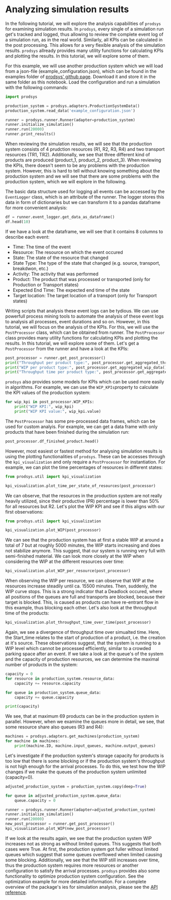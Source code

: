 # Analyzing simulation results

In the following tutorial, we will explore the analysis capabilities of `prodsys` for examining simulation results. In `prodsys`, every single of a simulation run get's tracked and logged, thus allowing to review the complete event log of a simulation run, as in the real world. Similarly, all KPIs can be calculated in the post processing. This allows for a very flexible analysis of the simulation results. `prodsys` allready provides many utility functions for calculating KPIs and plotting the results. In this tutorial, we will explore some of them.

For this example, we will use another production system which we will load from a json-file (example_configuration.json), which can be found in the examples folder of [prodsys' github page](https://github.com/sdm4fzi/prodsys/tree/main/examples/tutorials). Download it and store it in the same folder as this notebook. Load the configuration and run a simulation with the following commands:

```python
import prodsys

production_system = prodsys.adapters.ProductionSystemData()
production_system.read_data('example_configuration.json')

runner = prodsys.runner.Runner(adapter=production_system)
runner.initialize_simulation()
runner.run(20000)
runner.print_results()
```

When reviewing the simulation results, we will see that the production system consists of 4 prudction resources (R1, R2, R3, R4) and two transport resources (TR1, TR2). Additionally, we see that three different kind of products are produced (product_1, product_2, product_3). When reviewing the KPIs, there doesn't seem to be any problems with the production system. However, this is hard to tell without knowing something about the production system and we will see that there are some problems with the production system, which we will explore in the following.

The basic data structure used for logging all events can be accessed by the `EventLogger` class, which is an attribute of the runner. The logger stores this data in form of dictionaries but we can transform it to a pandas dataframe for more convenient analysis:

```python
df = runner.event_logger.get_data_as_dataframe()
df.head(10)
```

If we have a look at the dataframe, we will see that it contains 8 columns to describe each event:

- Time: The time of the event
- Resource: The resource on which the event occured
- State: The state of the resource that changed
- State Type: The type of the state that changed (e.g. source, transport, breakdwon, etc.)
- Activity: The activity that was performed
- Product: The product that was processed or transported (only for Production or Transport states)
- Expected End Time: The expected end time of the state
- Target location: The target location of a transport (only for Transport states)

Writing scripts that analysis these event logs can be tydious. We can use powerfull process mining tools to automate the analysis of these event logs to analysis all processes, event durations and so on. However, in this tutorial, we will focus on the analysis of the KPIs. For this, we will use the `PostProcessor` class, which can be obtained from runner. The `PostProcessor` class provides many utility functions for calculating KPIs and plotting the results. In this tutorial, we will explore some of them.
Let's get a `PostProcessor` from the runner and have a look at the KPIs:

```python
post_processor = runner.get_post_processor()
print("Throughput per product type:", post_processor.get_aggregated_throughput_data())
print("WIP per product type:", post_processor.get_aggregated_wip_data())
print("Throughput time per product type:", post_processor.get_aggregated_throughput_time_data())
```

`prodsys` also provides some models for KPIs which can be used more easily in algorithms. For example, we can use the `WIP_KPIs`property to calculate the KPI values of the production system:

```python
for wip_kpi in post_processor.WIP_KPIs:
    print("WIP KPI:", wip_kpi)
    print("WIP KPI value:", wip_kpi.value)
```

The `PostProcessor` has some pre-processed data frames, which can be used for custom analyis. For example, we can get a data frame with only products that have been finished during the simulation run:

```python
post_processor.df_finished_product.head()
```

However, most easiest or fastest method for analysing simulation results is using the plotting functionalities of `prodsys`. These can be accesses through the `kpi_visualization` and only require a `PostProcessor` for instantiation. For example, we can plot the time percentages of resources in different states:

```python
from prodsys.util import kpi_visualization

kpi_visualization.plot_time_per_state_of_resources(post_processor)
```

We can observe, that the resources in the production system are not really heavily utilized, since their productive (PR) percentage is lower than 50% for all resources but R2. Let's plot the WIP KPI and see if this aligns with our first observations:

```python
from prodsys.util import kpi_visualization

kpi_visualization.plot_WIP(post_processor)
```

We can see that the production system has at first a stable WIP at around a total of 7 but at roughly 5000 minutes, the WIP starts increasing and does not stabilize anymore. This suggest, that our system is running very full with semi-finished material. We can look more closely at the WIP when considering the WIP at the different resources over time:

``` python
kpi_visualization.plot_WIP_per_resource(post_processor)
```

When observing the WIP per resource, we can observe that WIP at the resources increase steadily until ca. 15500 minutes. Then, suddenly, the WIP curve stops. This is a strong indicator that a Deadlock occured, where all positions of the queues are full and transports are blocked, because their target is blocked. This, is caused as products can have re-entrant flow in this example, thus blocking each other. Let's also look at the throughput time of the products:

```python
kpi_visualization.plot_throughput_time_over_time(post_processor)
```

Again, we see a divergence of throughput time over simualted time. Here, the Start_time relates to the start of production of a product, i.e. the creation at it's source. These observations suggest, that the system is running to a WIP level which cannot be processed efficiently, similar to a crowded parking space after an event. If we take a look at the queue's of the system and the capacity of production resources, we can determine the maximal number of products in the system:

```python
capacity = 0
for resource in production_system.resource_data:
    capacity += resource.capacity

for queue in production_system.queue_data:
    capacity += queue.capacity

print(capacity)
```

We see, that at maximum 69 products can be in the production system in parallel. However, when we examine the queues more in detail, we see, that some resource share also queues (R3 and R4):

```python
machines = prodsys.adapters.get_machines(production_system)
for machine in machines:
    print(machine.ID, machine.input_queues, machine.output_queues)
```

Let's investigate if the production system's storage capacity for products is too low that there is some blocking or if the production system's throughput is not high enough for the arrival processes. To do this, we test how the WIP changes if we make the queues of the production system unlimited (capacity=0).

```python
adjusted_production_system = production_system.copy(deep=True)

for queue in adjusted_production_system.queue_data:
    queue.capacity = 0

runner = prodsys.runner.Runner(adapter=adjusted_production_system)
runner.initialize_simulation()
runner.run(20000)
new_post_processor = runner.get_post_processor()
kpi_visualization.plot_WIP(new_post_processor)
```

If we look at the results again, we see that the production system WIP increases not as strong as without limited queues. This suggests that both cases were True. At first, the production system got fuller without limited queues which suggest that some queues overflowed when limited causing some blocking. Additionally, we see that the WIP still increases over time, thus the production system requires more resources or another configuration to satisfy the arrival processes. `prodsys` provides also some functionality to optimize production system configuration. See the optimization example for more detailed information. For a complete overview of the package's ies for simulation analysis, please see the [API reference](../API_reference/API_reference_0_overview.md).
